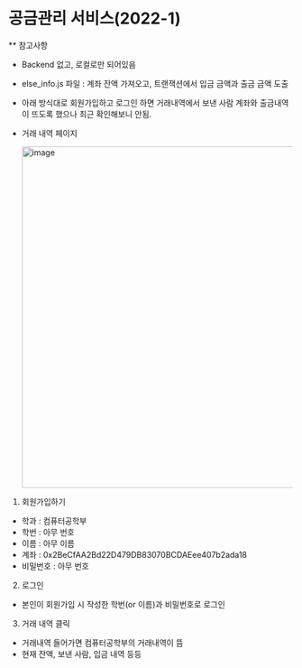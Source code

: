 # 공금관리 서비스(2022-1)

** 참고사항
- Backend 없고, 로컬로만 되어있음
- else_info.js 파일 : 계좌 잔액 가져오고, 트랜잭션에서 입금 금액과 출금 금액 도출
- 아래 방식대로 회원가입하고 로그인 하면 거래내역에서 보낸 사람 계좌와 출금내역이 뜨도록 했으나 최근 확인해보니 안됨.
- 거래 내역 페이지
  
  <img width="605" alt="image" src="https://github.com/yhyeon12/Capston2_DonDDotgyMe/assets/74660900/50d96f1d-01b1-49cf-b4db-1961d80959fa">


1. 회원가입하기
- 학과 : 컴퓨터공학부
- 학번 : 아무 번호
- 이름 : 아무 이름
- 계좌 : 0x2BeCfAA2Bd22D479DB83070BCDAEee407b2ada18
- 비밀번호 : 아무 번호

2. 로그인
- 본인이 회원가입 시 작성한 학번(or 이름)과 비밀번호로 로그인

3. 거래 내역 클릭
- 거래내역 들어가면 컴퓨터공학부의 거래내역이 뜸
- 현재 잔액, 보낸 사람, 입금 내역 등등
